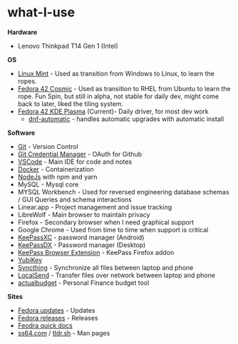 # what-I-use

**Hardware**
- Lenovo Thinkpad T14 Gen 1 (Intel)

**OS**
- [Linux Mint](https://linuxmint.com/) - Used as transition from Windows to Linux, to learn the ropes.
- [Fedora 42 Cosmic](https://docs.fedoraproject.org/en-US/fedora/latest/release-notes/desktop/#fedora-cosmic-spin) - Used as transition to RHEL from Ubuntu to learn the rope. Fun Spin, but still in alpha, not stable for daily dev, might come back to later, liked the tiling system.
- [Fedora 42 KDE Plasma](https://docs.fedoraproject.org/en-US/kde/) (Current)- Daily driver, for most dev work
  - [dnf-automatic](https://docs.fedoraproject.org/en-US/quick-docs/autoupdates/) - handles automatic upgrades with automatic install

**Software**
- [Git](https://git-scm.com/) - Version Control
- [Git Credential Manager](https://github.com/git-ecosystem/git-credential-manager) - OAuth for Github
- [VSCode](https://code.visualstudio.com/) - Main IDE for code and notes
- [Docker](https://docs.fedoraproject.org/en-US/quick-docs/installing-docker/) - Containerization
- [NodeJs](https://nodejs.org/en) with npm and yarn
- MySQL - Mysql core
- MYSQL Workbench - Used for reversed engineering database schemas / GUI Queries and schema interactions
- Linear.app - Project management and issue tracking
- LibreWolf - Main browser to maintain privacy
- Firefox - Secondary browser when I need graphical support
- Google Chrome - Used from time to time when support is critical
- [KeePassXC](https://github.com/Kunzisoft/KeePassDX) - password manager (Android)
- [KeePassDX](https://github.com/keepassxreboot/keepassxc) - Password manager (Desktop)
- [KeePass Browser Extension](https://addons.mozilla.org/en-US/firefox/addon/keepassxc-browser/?utm_source=addons.mozilla.org&utm_medium=referral&utm_content=search) - KeePass Firefox addon
- [YubiKey](https://www.yubico.com/no/product/yubikey-5-series/yubikey-5c-nfc/)
- [Syncthing](https://github.com/syncthing/syncthing) - Synchronize all files between laptop and phone
- [LocalSend](https://github.com/localsend/localsend) - Transfer files over network between laptop and phone
- [actualbudget](https://github.com/actualbudget/actual) - Personal Finance budget tool

**Sites**
- [Fedora updates](https://bodhi.fedoraproject.org/) - Updates
- [Fedora releases](https://bodhi.fedoraproject.org/releases/) - Releases
- [Feodra quick docs](https://docs.fedoraproject.org/en-US/quick-docs/)
- [ss64.com](https://ss64.com/) / [tldr.sh](https://tldr.sh/) - Man pages
